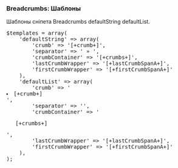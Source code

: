 
<meta http-equiv="Content-Type" content="text/html; charset=utf-8">
<h3>Breadcrumbs: Шаблоны </h3> 
Шаблоны сніпета Breadcrumbs defaultString defaultList.	
<br>
<pre class="brush: php;">
$templates = array(
	'defaultString' => array(
		'crumb' => '[+crumb+]',
		'separator' => ' &raquo; ',
		'crumbContainer' => '<span class="[+crumbBoxClass+]">[+crumbs+]</span>',
		'lastCrumbWrapper' => '<span class="[+lastCrumbClass+]">[+lastCrumbSpanA+]</span>',
		'firstCrumbWrapper' => '<span class="[+firstCrumbClass+]">[+firstCrumbSpanA+]</span>'
	),
	'defaultList' => array(
		'crumb' => '<li>[+crumb+]</li>',
		'separator' => '',
		'crumbContainer' => '<ul class="[+crumbBoxClass+]">[+crumbs+]</ul>',
		'lastCrumbWrapper' => '<span class="[+lastCrumbClass+]">[+lastCrumbSpanA+]</span>',
		'firstCrumbWrapper' => '<span class="[+firstCrumbClass+]">[+firstCrumbSpanA+]</span>'
	),
);
</pre>